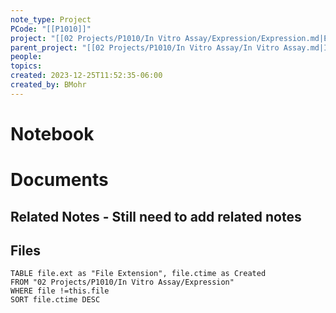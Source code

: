 ```yaml
---
note_type: Project
PCode: "[[P1010]]"
project: "[[02 Projects/P1010/In Vitro Assay/Expression/Expression.md|Expression]]"
parent_project: "[[02 Projects/P1010/In Vitro Assay/In Vitro Assay.md|In Vitro Assay]]"
people: 
topics: 
created: 2023-12-25T11:52:35-06:00
created_by: BMohr
---
```

# Notebook


# Documents
## Related Notes - Still need to add related notes

## Files
```dataview
TABLE file.ext as "File Extension", file.ctime as Created
FROM "02 Projects/P1010/In Vitro Assay/Expression"
WHERE file !=this.file
SORT file.ctime DESC
```